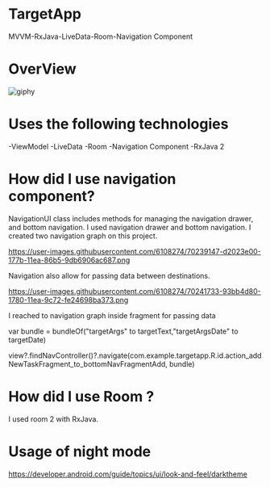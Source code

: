 # TargetApp
MVVM-RxJava-LiveData-Room-Navigation Component

# OverView
![giphy](https://user-images.githubusercontent.com/6108274/70237754-eb55bb00-1778-11ea-8dcf-855d20dd34db.gif)

 # Uses the following technologies
 
  -ViewModel
  -LiveData
  -Room
  -Navigation Component
  -RxJava 2
  
  
  # How did I use navigation component?
  
  
  NavigationUI class  includes methods for  managing  the navigation drawer, and bottom navigation.
  I used navigation drawer and bottom navigation.
  I created  two navigation graph on this project.
  
  https://user-images.githubusercontent.com/6108274/70239147-d2023e00-177b-11ea-86b5-9db6906ac687.png
  
  Navigation also allow for passing data between destinations.
  
  https://user-images.githubusercontent.com/6108274/70241733-93bb4d80-1780-11ea-9c72-fe24698ba373.png
 

  I reached to navigation graph inside fragment for passing data

 var bundle = bundleOf("targetArgs" to targetText,"targetArgsDate" to targetDate)
                             
 view?.findNavController()?.navigate(com.example.targetapp.R.id.action_addNewTaskFragment_to_bottomNavFragmentAdd, bundle)
                
  
  
   # How did I use Room ?
   
   I used room 2 with RxJava.
  
  
  
  
  
  # Usage of  night mode 
  
  https://developer.android.com/guide/topics/ui/look-and-feel/darktheme
  
  
 <style name="AppTheme" parent="Theme.AppCompat.Light.DarkActionBar">
 <style name="AppTheme" parent="Theme.AppCompat.DayNight.DarkActionBar">
  
  
https://user-images.githubusercontent.com/6108274/70243846-72f4f700-1784-11ea-93b0-06a6c0c84abe.png

  I created two values folder for this project.Each folder inside color,themes dimens and style xml file.
   Android 10 settings selected dark theme automatic night mode supported.
  Besides, it can changes inside application settings dark theme.
 
  -values
  
  -values-night
  
  
  
  
  
  
  
  
  
 


